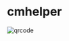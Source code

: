 # cmhelper

![qrcode](https://github.com/zyzyz666666/cmhelper/assets/114156742/6020ec18-edaa-415b-82e8-01da0e07262b)

